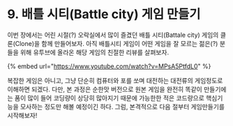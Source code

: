 # 9. 배틀 시티(Battle city) 게임 만들기

이번 장에서는 어린 시절(?) 오락실에서 많이 즐겼던 배틀 시티(Battale city) 게임의 클론(Clone)을 함께 만들어보자. 아직 배틀시티 게임이 어떤 게임을 잘 모르는 젊은(?) 분들을 위해 유투브에 올라온 해당 게임의 친절한 리뷰를 살펴보자. &#x20;

{% embed url="https://www.youtube.com/watch?v=MPsA5PtfdL0" %}

복잡한 게임은 아니고, 그냥 단순히 컴퓨터와 포를 쏘며 대전하는 대전류의 게임정도로 이해하면 되겠다. 다만, 본 과정은 순한맛 버전으로 원본 게임을 완전히 똑같이 만들기에는 품이 많이 들어 코딩량이 상당히 많아지기 때문에 가능한한 적은 코드량으로 핵심기능을 모사하는 정도만 해볼 예정이긴 하다.  그럼, 본격적으로 다음 절부터 게임만들기를 시작해보자!
